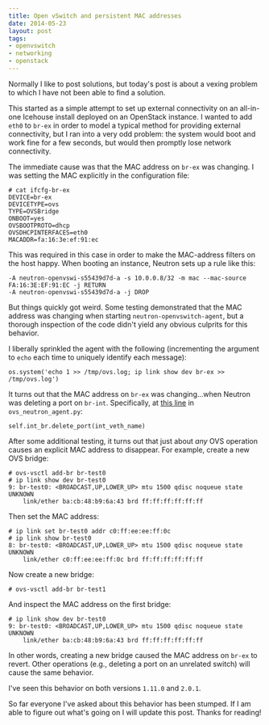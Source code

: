 ```yaml
---
title: Open vSwitch and persistent MAC addresses
date: 2014-05-23
layout: post
tags:
- openvswitch
- networking
- openstack
---
```


Normally I like to post solutions, but today's post is about a
vexing problem to which I have not been able to find a solution.

This started as a simple attempt to set up external connectivity on
an all-in-one Icehouse install deployed on an OpenStack instance.  I
wanted to add `eth0` to `br-ex` in order to model a typical method for
providing external connectivity, but I ran into a very odd problem:
the system would boot and work fine for a few seconds, but would then
promptly lose network connectivity.

<!-- more -->

The immediate cause was that the MAC address on `br-ex` was changing.
I was setting the MAC explicitly in the configuration file:

    # cat ifcfg-br-ex
    DEVICE=br-ex
    DEVICETYPE=ovs
    TYPE=OVSBridge
    ONBOOT=yes
    OVSBOOTPROTO=dhcp
    OVSDHCPINTERFACES=eth0
    MACADDR=fa:16:3e:ef:91:ec

This was required in this case in order to make the MAC-address
filters on the host happy.  When booting an instance, Neutron sets up
a rule like this:

    -A neutron-openvswi-s55439d7d-a -s 10.0.0.8/32 -m mac --mac-source FA:16:3E:EF:91:EC -j RETURN
    -A neutron-openvswi-s55439d7d-a -j DROP

But things quickly got weird.  Some testing demonstrated that the MAC
address was changing when starting `neutron-openvswitch-agent`, but a
thorough inspection of the code didn't yield any obvious culprits for
this behavior.

I liberally sprinkled the agent with the following (incrementing the
argument to `echo` each time to uniquely identify each message):

    os.system('echo 1 >> /tmp/ovs.log; ip link show dev br-ex >> /tmp/ovs.log')

It turns out that the MAC address on `br-ex` was changing...when
Neutron was deleting a port on `br-int`.  Specifically, at [this
line][] in `ovs_neutron_agent.py`:

[this line]: https://github.com/openstack/neutron/blob/423ca756af10e10398636d6d34a7594a4fd4bc87/neutron/plugins/openvswitch/agent/ovs_neutron_agent.py#L909

    self.int_br.delete_port(int_veth_name)

After some additional testing, it turns out that just about *any* OVS
operation causes an explicit MAC address to disappear.  For example,
create a new OVS bridge:

    # ovs-vsctl add-br br-test0
    # ip link show dev br-test0
    9: br-test0: <BROADCAST,UP,LOWER_UP> mtu 1500 qdisc noqueue state UNKNOWN 
        link/ether ba:cb:48:b9:6a:43 brd ff:ff:ff:ff:ff:ff

Then set the MAC address:

    # ip link set br-test0 addr c0:ff:ee:ee:ff:0c
    # ip link show br-test0
    8: br-test0: <BROADCAST,UP,LOWER_UP> mtu 1500 qdisc noqueue state UNKNOWN 
        link/ether c0:ff:ee:ee:ff:0c brd ff:ff:ff:ff:ff:ff

Now create a new bridge:

    # ovs-vsctl add-br br-test1

And inspect the MAC address on the first bridge:

    # ip link show dev br-test0
    9: br-test0: <BROADCAST,UP,LOWER_UP> mtu 1500 qdisc noqueue state UNKNOWN 
        link/ether ba:cb:48:b9:6a:43 brd ff:ff:ff:ff:ff:ff

In other words, creating a new bridge caused the MAC address on
`br-ex` to revert.  Other operations (e.g., deleting a port on an
unrelated switch) will cause the same behavior.

I've seen this behavior on both versions `1.11.0` and `2.0.1`.

So far everyone I've asked about this behavior has been stumped.  If I
am able to figure out what's going on I will update this post.  Thanks
for reading!

